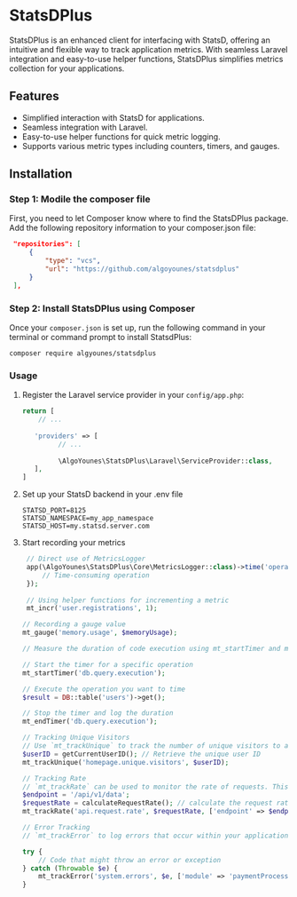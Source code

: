# StatsDPlus

StatsDPlus is an enhanced client for interfacing with StatsD, offering an intuitive and flexible way to track application metrics. With seamless Laravel integration and easy-to-use helper functions, StatsDPlus simplifies metrics collection for your applications.

## Features

- Simplified interaction with StatsD for applications.
- Seamless integration with Laravel.
- Easy-to-use helper functions for quick metric logging.
- Supports various metric types including counters, timers, and gauges.

## Installation


### Step 1: Modile the composer file

First, you need to let Composer know where to find the StatsDPlus package. Add the following repository information to your composer.json file:

```json
 "repositories": [
     {
         "type": "vcs",
         "url": "https://github.com/algoyounes/statsdplus"
     }
 ],
```


### Step 2: Install StatsDPlus using Composer

Once your `composer.json` is set up, run the following command in your terminal or command prompt to install StatsdPlus:

```shell
composer require algyounes/statsdplus
```


### Usage

1. Register the Laravel service provider in your `config/app.php`:

   ```php
   return [
       // ...
       
      'providers' => [
            // ...
            
            \AlgoYounes\StatsDPlus\Laravel\ServiceProvider::class,
      ],
   ]
   ``` 

2. Set up your StatsD backend in your .env file

   ```shell
   STATSD_PORT=8125
   STATSD_NAMESPACE=my_app_namespace
   STATSD_HOST=my.statsd.server.com
   ```

3. Start recording your metrics

   ```php
    // Direct use of MetricsLogger
    app(\AlgoYounes\StatsDPlus\Core\MetricsLogger::class)->time('operation.duration', function () {
        // Time-consuming operation
    });
    
    // Using helper functions for incrementing a metric
    mt_incr('user.registrations', 1);
   
   // Recording a gauge value
   mt_gauge('memory.usage', $memoryUsage);
   
   // Measure the duration of code execution using mt_startTimer and mt_endTimer :

   // Start the timer for a specific operation
   mt_startTimer('db.query.execution');
   
   // Execute the operation you want to time
   $result = DB::table('users')->get();
   
   // Stop the timer and log the duration
   mt_endTimer('db.query.execution');

   // Tracking Unique Visitors
   // Use `mt_trackUnique` to track the number of unique visitors to a specific page in the application. This method is ideal for understanding user engagement and reach.
   $userID = getCurrentUserID(); // Retrieve the unique user ID
   mt_trackUnique('homepage.unique.visitors', $userID);

   // Tracking Rate
   // `mt_trackRate` can be used to monitor the rate of requests. This is useful for identifying usage patterns and potential bottlenecks.
   $endpoint = '/api/v1/data';
   $requestRate = calculateRequestRate(); // calculate the request rate
   mt_trackRate('api.request.rate', $requestRate, ['endpoint' => $endpoint]);

   // Error Tracking 
   // `mt_trackError` to log errors that occur within your application. This function helps in identifying and responding to issues promptly.
   
   try {
       // Code that might throw an error or exception
   } catch (Throwable $e) {
       mt_trackError('system.errors', $e, ['module' => 'paymentProcessing']);
   }
   
   ```
